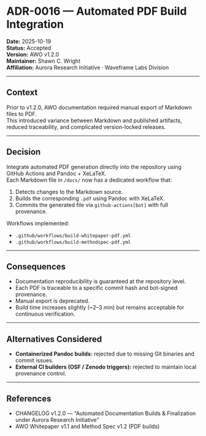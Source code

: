 # ADR-0016 — Automated PDF Build Integration
**Date:** 2025-10-19  
**Status:** Accepted  
**Version:** AWO v1.2.0  
**Maintainer:** Shawn C. Wright  
**Affiliation:** Aurora Research Initiative · Waveframe Labs Division

---

## Context
Prior to v1.2.0, AWO documentation required manual export of Markdown files to PDF.  
This introduced variance between Markdown and published artifacts, reduced traceability, and complicated version-locked releases.

---

## Decision
Integrate automated PDF generation directly into the repository using GitHub Actions and Pandoc + XeLaTeX.  
Each Markdown file in `/docs/` now has a dedicated workflow that:

1. Detects changes to the Markdown source.  
2. Builds the corresponding `.pdf` using Pandoc with XeLaTeX.  
3. Commits the generated file via `github-actions[bot]` with full provenance.  

Workflows implemented:
- `.github/workflows/build-whitepaper-pdf.yml`
- `.github/workflows/build-methodspec-pdf.yml`

---

## Consequences
- Documentation reproducibility is guaranteed at the repository level.  
- Each PDF is traceable to a specific commit hash and bot-signed provenance.  
- Manual export is deprecated.  
- Build time increases slightly (~2–3 min) but remains acceptable for continuous verification.  

---

## Alternatives Considered
- **Containerized Pandoc builds:** rejected due to missing Git binaries and commit issues.  
- **External CI builders (OSF / Zenodo triggers):** rejected to maintain local provenance control.

---

## References
- CHANGELOG v1.2.0 — “Automated Documentation Builds & Finalization under Aurora Research Initiative”  
- AWO Whitepaper v1.1 and Method Spec v1.2 (PDF builds)
